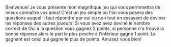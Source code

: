 Bienvenue! Je vous présente mon magnifique jeu qui vous permmettra de mieux connaître vos amis! C'est un jeu simple où l'on vous posera des questions auquel il faut répondre par oui ou non tout en essayant de deviner les réponses des autres joueurs! Si vous avez avez deviné le nombre correct de Oui à la question vous gagnez 2 points, si personne n'a trouvé la bonne réponse alors le pari le plus proche à l'inférieur gagne 1 point. Le gagnant est celui qui gagne le plus de points. Amusez vous bien!

